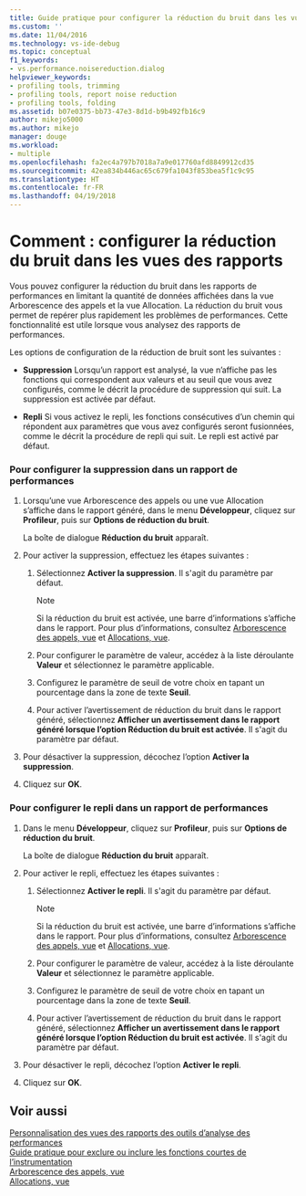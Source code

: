 ```yaml
---
title: Guide pratique pour configurer la réduction du bruit dans les vues Rapports | Microsoft Docs
ms.custom: ''
ms.date: 11/04/2016
ms.technology: vs-ide-debug
ms.topic: conceptual
f1_keywords:
- vs.performance.noisereduction.dialog
helpviewer_keywords:
- profiling tools, trimming
- profiling tools, report noise reduction
- profiling tools, folding
ms.assetid: b07e0375-bb73-47e3-8d1d-b9b492fb16c9
author: mikejo5000
ms.author: mikejo
manager: douge
ms.workload:
- multiple
ms.openlocfilehash: fa2ec4a797b7018a7a9e017760afd8849912cd35
ms.sourcegitcommit: 42ea834b446ac65c679fa1043f853bea5f1c9c95
ms.translationtype: HT
ms.contentlocale: fr-FR
ms.lasthandoff: 04/19/2018
---
```

# <a name="how-to-configure-noise-reduction-in-report-views"></a>Comment : configurer la réduction du bruit dans les vues des rapports
Vous pouvez configurer la réduction du bruit dans les rapports de performances en limitant la quantité de données affichées dans la vue Arborescence des appels et la vue Allocation. La réduction du bruit vous permet de repérer plus rapidement les problèmes de performances. Cette fonctionnalité est utile lorsque vous analysez des rapports de performances.  
  
 Les options de configuration de la réduction de bruit sont les suivantes :  
  
-   **Suppression** Lorsqu’un rapport est analysé, la vue n’affiche pas les fonctions qui correspondent aux valeurs et au seuil que vous avez configurés, comme le décrit la procédure de suppression qui suit. La suppression est activée par défaut.  
  
-   **Repli** Si vous activez le repli, les fonctions consécutives d’un chemin qui répondent aux paramètres que vous avez configurés seront fusionnées, comme le décrit la procédure de repli qui suit. Le repli est activé par défaut.  
  
### <a name="to-configure-trimming-for-a-performance-report"></a>Pour configurer la suppression dans un rapport de performances  
  
1.  Lorsqu’une vue Arborescence des appels ou une vue Allocation s’affiche dans le rapport généré, dans le menu **Développeur**, cliquez sur **Profileur**, puis sur **Options de réduction du bruit**.  
  
     La boîte de dialogue **Réduction du bruit** apparaît.  
  
2.  Pour activer la suppression, effectuez les étapes suivantes :  
  
    1.  Sélectionnez **Activer la suppression**. Il s'agit du paramètre par défaut.  
  
        > [!NOTE]
        >  Si la réduction du bruit est activée, une barre d’informations s’affiche dans le rapport. Pour plus d’informations, consultez [Arborescence des appels, vue](../profiling/call-tree-view.md) et [Allocations, vue](../profiling/dotnet-memory-allocations-view.md).  
  
    2.  Pour configurer le paramètre de valeur, accédez à la liste déroulante **Valeur** et sélectionnez le paramètre applicable.  
  
    3.  Configurez le paramètre de seuil de votre choix en tapant un pourcentage dans la zone de texte **Seuil**.  
  
    4.  Pour activer l’avertissement de réduction du bruit dans le rapport généré, sélectionnez **Afficher un avertissement dans le rapport généré lorsque l’option Réduction du bruit est activée**. Il s'agit du paramètre par défaut.  
  
3.  Pour désactiver la suppression, décochez l’option **Activer la suppression**.  
  
4.  Cliquez sur **OK**.  
  
### <a name="to-configure-folding-for-a-performance-report"></a>Pour configurer le repli dans un rapport de performances  
  
1.  Dans le menu **Développeur**, cliquez sur **Profileur**, puis sur **Options de réduction du bruit**.  
  
     La boîte de dialogue **Réduction du bruit** apparaît.  
  
2.  Pour activer le repli, effectuez les étapes suivantes :  
  
    1.  Sélectionnez **Activer le repli**. Il s'agit du paramètre par défaut.  
  
        > [!NOTE]
        >  Si la réduction du bruit est activée, une barre d’informations s’affiche dans le rapport. Pour plus d’informations, consultez [Arborescence des appels, vue](../profiling/call-tree-view.md) et [Allocations, vue](../profiling/dotnet-memory-allocations-view.md).  
  
    2.  Pour configurer le paramètre de valeur, accédez à la liste déroulante **Valeur** et sélectionnez le paramètre applicable.  
  
    3.  Configurez le paramètre de seuil de votre choix en tapant un pourcentage dans la zone de texte **Seuil**.  
  
    4.  Pour activer l’avertissement de réduction du bruit dans le rapport généré, sélectionnez **Afficher un avertissement dans le rapport généré lorsque l’option Réduction du bruit est activée**. Il s'agit du paramètre par défaut.  
  
3.  Pour désactiver le repli, décochez l’option **Activer le repli**.  
  
4.  Cliquez sur **OK**.  
  
## <a name="see-also"></a>Voir aussi  
 [Personnalisation des vues des rapports des outils d’analyse des performances](../profiling/customizing-performance-tools-report-views.md)   
 [Guide pratique pour exclure ou inclure les fonctions courtes de l’instrumentation](../profiling/how-to-exclude-or-include-short-functions-from-instrumentation.md)   
 [Arborescence des appels, vue](../profiling/call-tree-view.md)   
 [Allocations, vue](../profiling/dotnet-memory-allocations-view.md)